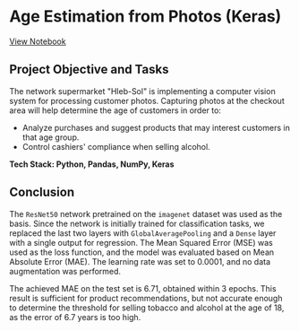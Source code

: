 # Age Estimation from Photos (Keras)

[View Notebook](https://nbviewer.org/github/ootho/data_science/blob/main/yp_face_age_recognition_keras/face_age_recognition_keras.ipynb)

## Project Objective and Tasks

The network supermarket "Hleb-Sol" is implementing a computer vision system for processing customer photos. Capturing photos at the checkout area will help determine the age of customers in order to:
- Analyze purchases and suggest products that may interest customers in that age group.
- Control cashiers' compliance when selling alcohol.

**Tech Stack: Python, Pandas, NumPy, Keras**

## Conclusion

The `ResNet50` network pretrained on the `imagenet` dataset was used as the basis. Since the network is initially trained for classification tasks, we replaced the last two layers with `GlobalAveragePooling` and a `Dense` layer with a single output for regression. The Mean Squared Error (MSE) was used as the loss function, and the model was evaluated based on Mean Absolute Error (MAE). The learning rate was set to 0.0001, and no data augmentation was performed.

The achieved MAE on the test set is 6.71, obtained within 3 epochs. This result is sufficient for product recommendations, but not accurate enough to determine the threshold for selling tobacco and alcohol at the age of 18, as the error of 6.7 years is too high.